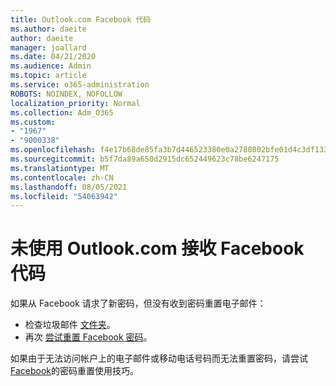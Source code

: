 ```yaml
---
title: Outlook.com Facebook 代码
ms.author: daeite
author: daeite
manager: joallard
ms.date: 04/21/2020
ms.audience: Admin
ms.topic: article
ms.service: o365-administration
ROBOTS: NOINDEX, NOFOLLOW
localization_priority: Normal
ms.collection: Adm_O365
ms.custom:
- "1967"
- "9000338"
ms.openlocfilehash: f4e17b68de85fa3b7d446523380e0a2780802bfe01d4c3df133f4b7231a0d16c
ms.sourcegitcommit: b5f7da89a650d2915dc652449623c78be6247175
ms.translationtype: MT
ms.contentlocale: zh-CN
ms.lasthandoff: 08/05/2021
ms.locfileid: "54063942"
---
```

# <a name="not-receiving-facebook-codes-using-outlookcom"></a>未使用 Outlook.com 接收 Facebook 代码

如果从 Facebook 请求了新密码，但没有收到密码重置电子邮件：

- 检查垃圾邮件 [文件夹](https://outlook.live.com/mail/junkemail)。
- 再次 [尝试重置 Facebook 密码](https://aka.ms/facebook-password-reset)。

如果由于无法访问帐户上的电子邮件或移动电话号码而无法重置密码，请尝试[Facebook](https://aka.ms/facebook-password-help)的密码重置使用技巧。